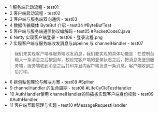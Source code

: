 * 1 服务端启动流程 - test01
* 2 客户端启动流程 - test02
* 3 客户端与服务端双向通信 - test03
* 4 数据传输载体 ByteBuf 介绍 - test04 #ByteBufTest
* 5 客户端与服务端通信协议编解码 - test05 #PacketCodeC.java
* 6 Netty 实现客户端登录 - test06 - 登录流程.png
* 7 实现客户端与服务端收发消息与pipeline 与 channelHandler - test07 
>我们来实现客户端与服务端收发消息，我们要实现的具体功能是：在控制台输入一条消息之后按回车，校验完客户端的登录状态之后，把消息发送到服务端，服务端收到消息之后打印并且向客户端发送一条消息，客户端收到之后打印。
 
* 8 拆包粘包理论与解决方案 - test08 #Spliter
* 9 channelHandler 的生命周期 - test08 #LifeCyCleTestHandler
* 10 AuthHandler使用 channelHandler的热插拔实现客户端身份校验 - test09 #AuthHandler
* 11 客户端互聊原理与实现 - test10 #MessageRequestHandler